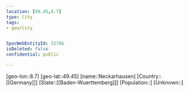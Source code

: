 ```yaml
---
location: [49.45,8.7]
type: City
tags:
- geo/City


SpocWebEntityId: 32766
isDeleted: false
confidential: public

---
```

[geo-lon::8.7]
[geo-lat::49.45]
[name::Neckarhausen]
[Country::[[Germany]]]
[State::[[Baden-Wuerttemberg]]]
[Population::]
[Unknown::]


